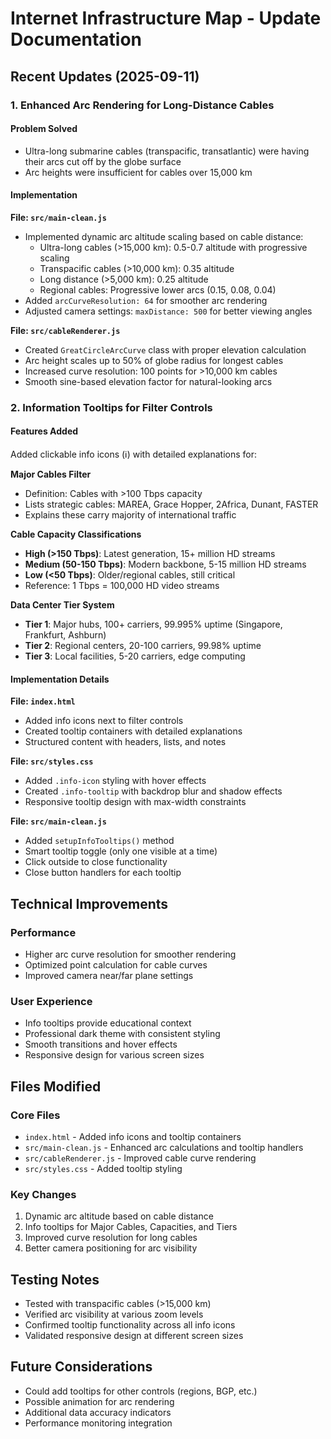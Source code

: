 # Internet Infrastructure Map - Update Documentation

## Recent Updates (2025-09-11)

### 1. Enhanced Arc Rendering for Long-Distance Cables

#### Problem Solved
- Ultra-long submarine cables (transpacific, transatlantic) were having their arcs cut off by the globe surface
- Arc heights were insufficient for cables over 15,000 km

#### Implementation
**File: `src/main-clean.js`**
- Implemented dynamic arc altitude scaling based on cable distance:
  - Ultra-long cables (>15,000 km): 0.5-0.7 altitude with progressive scaling
  - Transpacific cables (>10,000 km): 0.35 altitude
  - Long distance (>5,000 km): 0.25 altitude
  - Regional cables: Progressive lower arcs (0.15, 0.08, 0.04)
- Added `arcCurveResolution: 64` for smoother arc rendering
- Adjusted camera settings: `maxDistance: 500` for better viewing angles

**File: `src/cableRenderer.js`**
- Created `GreatCircleArcCurve` class with proper elevation calculation
- Arc height scales up to 50% of globe radius for longest cables
- Increased curve resolution: 100 points for >10,000 km cables
- Smooth sine-based elevation factor for natural-looking arcs

### 2. Information Tooltips for Filter Controls

#### Features Added
Added clickable info icons (ℹ️) with detailed explanations for:

**Major Cables Filter**
- Definition: Cables with >100 Tbps capacity
- Lists strategic cables: MAREA, Grace Hopper, 2Africa, Dunant, FASTER
- Explains these carry majority of international traffic

**Cable Capacity Classifications**
- **High (>150 Tbps)**: Latest generation, 15+ million HD streams
- **Medium (50-150 Tbps)**: Modern backbone, 5-15 million HD streams
- **Low (<50 Tbps)**: Older/regional cables, still critical
- Reference: 1 Tbps = 100,000 HD video streams

**Data Center Tier System**
- **Tier 1**: Major hubs, 100+ carriers, 99.995% uptime (Singapore, Frankfurt, Ashburn)
- **Tier 2**: Regional centers, 20-100 carriers, 99.98% uptime
- **Tier 3**: Local facilities, 5-20 carriers, edge computing

#### Implementation Details
**File: `index.html`**
- Added info icons next to filter controls
- Created tooltip containers with detailed explanations
- Structured content with headers, lists, and notes

**File: `src/styles.css`**
- Added `.info-icon` styling with hover effects
- Created `.info-tooltip` with backdrop blur and shadow effects
- Responsive tooltip design with max-width constraints

**File: `src/main-clean.js`**
- Added `setupInfoTooltips()` method
- Smart tooltip toggle (only one visible at a time)
- Click outside to close functionality
- Close button handlers for each tooltip

## Technical Improvements

### Performance
- Higher arc curve resolution for smoother rendering
- Optimized point calculation for cable curves
- Improved camera near/far plane settings

### User Experience
- Info tooltips provide educational context
- Professional dark theme with consistent styling
- Smooth transitions and hover effects
- Responsive design for various screen sizes

## Files Modified

### Core Files
- `index.html` - Added info icons and tooltip containers
- `src/main-clean.js` - Enhanced arc calculations and tooltip handlers
- `src/cableRenderer.js` - Improved cable curve rendering
- `src/styles.css` - Added tooltip styling

### Key Changes
1. Dynamic arc altitude based on cable distance
2. Info tooltips for Major Cables, Capacities, and Tiers
3. Improved curve resolution for long cables
4. Better camera positioning for arc visibility

## Testing Notes
- Tested with transpacific cables (>15,000 km)
- Verified arc visibility at various zoom levels
- Confirmed tooltip functionality across all info icons
- Validated responsive design at different screen sizes

## Future Considerations
- Could add tooltips for other controls (regions, BGP, etc.)
- Possible animation for arc rendering
- Additional data accuracy indicators
- Performance monitoring integration